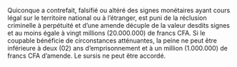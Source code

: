 Quiconque a contrefait, falsifié ou altéré des signes monétaires ayant cours légal sur le territoire national ou à l’étranger, est puni de la réclusion criminelle à perpétuité et d’une amende décuple de la valeur desdits signes et au moins égale à vingt millions (20.000.000) de francs CFA.
Si le coupable bénéficie de circonstances atténuantes, la peine ne peut être inférieure à deux (02) ans d’emprisonnement et à un million (1.000.000) de francs CFA d’amende.
Le sursis ne peut être accordé.